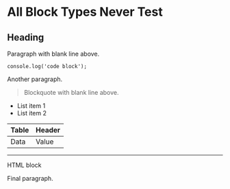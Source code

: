 # All Block Types Never Test

## Heading

Paragraph with blank line above.

```code
console.log('code block');
```

Another paragraph.

> Blockquote with blank line above.

- List item 1
- List item 2

| Table | Header |
|-------|--------|
| Data  | Value  |

---

<div>HTML block</div>

Final paragraph.

[link]: https://example.com

[^footnote]: Footnote definition with blank lines.

    Second paragraph in footnote.

    Third paragraph in footnote.